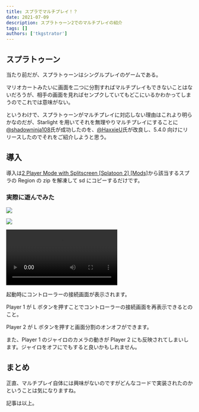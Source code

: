 ```yaml
---
title: スプラでマルチプレイ！？
date: 2021-07-09
description: スプラトゥーン2でのマルチプレイの紹介
tags: []
authors: ['tkgstrator']
---
```


## スプラトゥーン

当たり前だが、スプラトゥーンはシングルプレイのゲームである。

マリオカートみたいに画面を二つに分割すればマルチプレイもできないことはないだろうが、相手の画面を見ればセンプクしていてもどこにいるかわかってしまうのでこれでは意味がない。

というわけで、スプラトゥーンがマルチプレイに対応しない理由はこれより明らかなのだが、Starlight を用いてそれを無理やりマルチプレイにすることに[@shadowninja108](https://twitter.com/shadowninja108)氏が成功したのを、[@HaxxieU](https://twitter.com/HaxxieU)氏が改良し、5.4.0 向けにリリースしたのでそれをご紹介しようと思う。

## 導入

導入は[2 Player Mode with Splitscreen [Splatoon 2] [Mods]](https://gamebanana.com/mods/302950)から該当するスプラの Region の zip を解凍して sd にコピーするだけです。

### 実際に遊んでみた

![](https://pbs.twimg.com/media/E505lNJUcAMO-67?format=png)

![](https://pbs.twimg.com/media/E505lNJUYAY_wdv?format=png)

<video controls src="https://video.twimg.com/ext_tw_video/1413349234221346816/pu/vid/1280x720/QxrxWb8xPu5RBww8.mp4"></video>

起動時にコントローラーの接続画面が表示されます。

Player 1 が L ボタンを押すことでコントローラーの接続画面を再表示できるとのこと。

Player 2 が L ボタンを押すと画面分割のオンオフができます。

また、Player 1 のジャイロのカメラの動きが Player 2 にも反映されてしまいします。ジャイロをオフにでもすると良いかもしれません。

## まとめ

正直、マルチプレイ自体には興味がないのですがどんなコードで実装されたのかということは気になりますね。

記事は以上。
